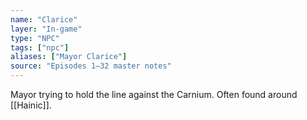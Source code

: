 ```yaml
---
name: "Clarice"
layer: "In-game"
type: "NPC"
tags: ["npc"]
aliases: ["Mayor Clarice"]
source: "Episodes 1–32 master notes"
---
```

Mayor trying to hold the line against the Carnium. Often found around [[Hainic]].
